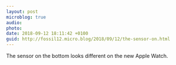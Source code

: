```yaml
---
layout: post
microblog: true
audio: 
photo: 
date: 2018-09-12 18:11:42 +0100
guid: http://fossil12.micro.blog/2018/09/12/the-sensor-on.html
---
```

The sensor on the bottom looks different on the new Apple Watch.
